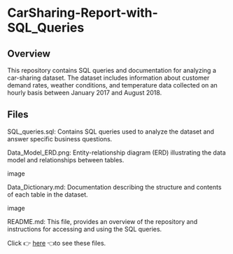 # CarSharing-Report-with-SQL_Queries
## Overview
This repository contains SQL queries and documentation for analyzing a car-sharing dataset. The dataset includes information about customer demand rates, weather conditions, and temperature data collected on an hourly basis between January 2017 and August 2018. 
## Files
SQL_queries.sql: Contains SQL queries used to analyze the dataset and answer specific business questions.

Data_Model_ERD.png: Entity-relationship diagram (ERD) illustrating the data model and relationships between tables.

image

Data_Dictionary.md: Documentation describing the structure and contents of each table in the dataset.

image

README.md: This file, provides an overview of the repository and instructions for accessing and using the SQL queries.

Click 👉 [here](https://drive.google.com/drive/folders/17e3EugIyx0hoel1Cu0ze-a-PTLXPZiKn?usp=sharing) 👈to see these files.
